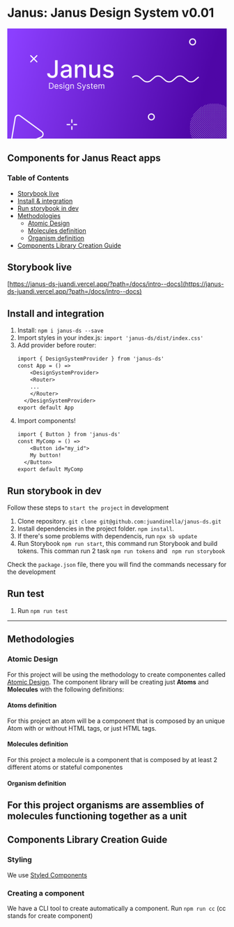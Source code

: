 # Janus: Janus Design System v0.01

![Janus Cover](./public/cover.png)

## Components for Janus React apps

### Table of Contents

- [Storybook live](#storybook-live)
- [Install & integration](#install-and-integration)
- [Run storybook in dev](#run-storybook-in-dev)
- [Methodologies](#methodologies)
  - [Atomic Design](#atomic-design)
  - [Molecules definition](#molecules-definition)
  - [Organism definition](#organism-definition)
- [Components Library Creation Guide](#components-library-creation-guide)

## Storybook live

[https://janus-ds-juandi.vercel.app/?path=/docs/intro--docs](https://janus-ds-juandi.vercel.app/?path=/docs/intro--docs)

## Install and integration

1. Install: `npm i janus-ds --save`
2. Import styles in your index.js: `import 'janus-ds/dist/index.css'`
3. Add provider before router:
	```
	import { DesignSystemProvider } from 'janus-ds'
	const App = () =>
		<DesignSystemProvider>
	    <Router>
	    ...
	    </Router>
	  </DesignSystemProvider>
	export default App
	```
4. Import components!
	```
	import { Button } from 'janus-ds'
	const MyComp = () =>
		<Button id="my_id">
	    My button!
	  </Button>
	export default MyComp
	```

## Run storybook in dev

Follow these steps to `start the project` in development

1. Clone repository. `git clone git@github.com:juandinella/janus-ds.git`
2. Install dependencies in the project folder. `npm install`.
3. If there's some problems with dependencis, run `npx sb update`
3. Run Storybook `npm run start`, this command run Storybook and build tokens. This comman run 2 task `npm run tokens` and ` npm run storybook`

Check the `package.json` file, there you will find the commands necessary for the development

## Run test

1. Run `npm run test`

---

## Methodologies

### Atomic Design

For this project will be using the methodology to create componentes called [Atomic Design](https://shop.bradfrost.com/products/atomic-design-ebook). The component library will be creating just **Atoms** and **Molecules** with the following definitions:

#### Atoms definition

For this project an atom will be a component that is composed by an unique Atom with or without HTML tags, or just HTML tags.

#### Molecules definition

For this project a molecule is a component that is composed by at least 2 different atoms or stateful componentes

#### Organism definition
For this project organisms are assemblies of molecules functioning together as a unit
---
## Components Library Creation Guide

### Styling

We use [Styled Components]( https://styled-components.com/)


### Creating a component

We have a CLI tool to create automatically a component. Run `npm run cc` (cc stands for create component)
